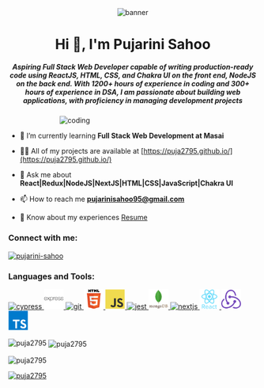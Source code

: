 <div  align="center">
  <img alt="banner" width="90%" height="400" src="https://www.analyticsinsight.net/wp-content/uploads/2022/07/Coding-is-becoming-a-growing-occupation-across-the-world-Heres-How.jpg" />
</div>

<h1 align="center">Hi 👋, I'm Pujarini Sahoo</h1>
<h5 align="center">Aspiring Full Stack Web Developer capable of writing production-ready code using ReactJS, HTML, CSS, and Chakra UI on the front end, NodeJS on the back end. With 1200+ hours of experience in coding and 300+ hours of experience in DSA, I am passionate about building web applications, with proficiency in managing development projects</h5>

<img align="right" alt="coding" width="400" src="https://camo.githubusercontent.com/ce44b3f848998271c133c7dcba1540cac117520be69e952e5af2831b403f063b/68747470733a2f2f632e74656e6f722e636f6d2f53353962506b543070716341414141432f70726f6772616d6d696e672e676966" />

<p align="left"> <a href="https://twitter.com/" target="blank"><img src="https://img.shields.io/twitter/follow/?logo=twitter&style=for-the-badge" alt="" /></a> </p>

- 🌱 I’m currently learning **Full Stack Web Development at Masai**

- 👨‍💻 All of my projects are available at [https://puja2795.github.io/](https://puja2795.github.io/)

- 💬 Ask me about **React|Redux|NodeJS|NextJS|HTML|CSS|JavaScript|Chakra UI**

- 📫 How to reach me **pujarinisahoo95@gmail.com**

- 📄 Know about my experiences [Resume](https://drive.google.com/file/d/1eB1BkHjhcgYTbuV90jL_uW1PMKLrkqP-/view)

<h3 align="left">Connect with me:</h3>
<p align="left">
<a href="https://linkedin.com/in/pujarini-sahoo" target="blank"><img align="center" src="https://raw.githubusercontent.com/rahuldkjain/github-profile-readme-generator/master/src/images/icons/Social/linked-in-alt.svg" alt="pujarini-sahoo" height="30" width="40" /></a>
</p>

<h3 align="left">Languages and Tools:</h3>
<p align="left"> <a href="https://www.cypress.io" target="_blank" rel="noreferrer"> <img src="https://raw.githubusercontent.com/simple-icons/simple-icons/6e46ec1fc23b60c8fd0d2f2ff46db82e16dbd75f/icons/cypress.svg" alt="cypress" width="40" height="40"/> </a> <a href="https://expressjs.com" target="_blank" rel="noreferrer"> <img src="https://raw.githubusercontent.com/devicons/devicon/master/icons/express/express-original-wordmark.svg" alt="express" width="40" height="40"/> </a> <a href="https://git-scm.com/" target="_blank" rel="noreferrer"> <img src="https://www.vectorlogo.zone/logos/git-scm/git-scm-icon.svg" alt="git" width="40" height="40"/> </a> <a href="https://www.w3.org/html/" target="_blank" rel="noreferrer"> <img src="https://raw.githubusercontent.com/devicons/devicon/master/icons/html5/html5-original-wordmark.svg" alt="html5" width="40" height="40"/> </a> <a href="https://developer.mozilla.org/en-US/docs/Web/JavaScript" target="_blank" rel="noreferrer"> <img src="https://raw.githubusercontent.com/devicons/devicon/master/icons/javascript/javascript-original.svg" alt="javascript" width="40" height="40"/> </a> <a href="https://jestjs.io" target="_blank" rel="noreferrer"> <img src="https://www.vectorlogo.zone/logos/jestjsio/jestjsio-icon.svg" alt="jest" width="40" height="40"/> </a> <a href="https://www.mongodb.com/" target="_blank" rel="noreferrer"> <img src="https://raw.githubusercontent.com/devicons/devicon/master/icons/mongodb/mongodb-original-wordmark.svg" alt="mongodb" width="40" height="40"/> </a> <a href="https://nextjs.org/" target="_blank" rel="noreferrer"> <img src="https://cdn.worldvectorlogo.com/logos/nextjs-2.svg" alt="nextjs" width="40" height="40"/> </a> <a href="https://reactjs.org/" target="_blank" rel="noreferrer"> <img src="https://raw.githubusercontent.com/devicons/devicon/master/icons/react/react-original-wordmark.svg" alt="react" width="40" height="40"/> </a> <a href="https://redux.js.org" target="_blank" rel="noreferrer"> <img src="https://raw.githubusercontent.com/devicons/devicon/master/icons/redux/redux-original.svg" alt="redux" width="40" height="40"/> </a> <a href="https://www.typescriptlang.org/" target="_blank" rel="noreferrer"> <img src="https://raw.githubusercontent.com/devicons/devicon/master/icons/typescript/typescript-original.svg" alt="typescript" width="40" height="40"/> </a> </p>

<p><img align="left" src="https://github-readme-stats.vercel.app/api/top-langs?username=puja2795&show_icons=true&locale=en&layout=compact" alt="puja2795" /></p>

<p>&nbsp;<img align="center" src="https://github-readme-stats.vercel.app/api?username=puja2795&show_icons=true&locale=en" alt="puja2795" /></p>

<p><img align="center" src="https://github-readme-streak-stats.herokuapp.com/?user=puja2795&show_icons=true" alt="puja2795" /></p>

<p align="left"> <a href="https://github.com/ryo-ma/github-profile-trophy"><img src="https://github-profile-trophy.vercel.app/?username=puja2795" alt="puja2795" /></a> </p>
